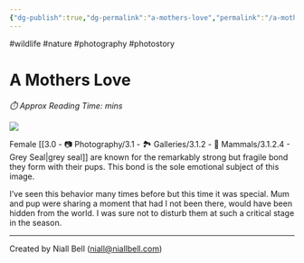 ```yaml
---
{"dg-publish":true,"dg-permalink":"a-mothers-love","permalink":"/a-mothers-love/","title":"A Mothers Love","hide":true,"noteIcon":null,"created":"2024-04-17T03:57:02.338-07:00","updated":"2024-05-12T14:02:19.958-07:00"}
---
```


#wildlife #nature #photography #photostory 
# A Mothers Love
<p id="reading-time" style="font-style: italic;">⏱️ Approx Reading Time:  <span id="inserted-text"></span> mins</p>

![](https://i.imgur.com/hpoQKL9.png)

Female [[3.0 - 📷 Photography/3.1 - 🏞️ Galleries/3.1.2 - 🐯 Mammals/3.1.2.4 - Grey Seal\|grey seal]] are known for the remarkably strong but fragile bond they form with their pups. This bond is the sole emotional subject of this image.

I’ve seen this behavior many times before but this time it was special. Mum and pup were sharing a moment that had I not been there, would have been hidden from the world. I was sure not to disturb them at such a critical stage in the season.


---
Created by Niall Bell (niall@niallbell.com)
